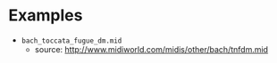 # Examples

- `bach_toccata_fugue_dm.mid`
  - source: http://www.midiworld.com/midis/other/bach/tnfdm.mid
